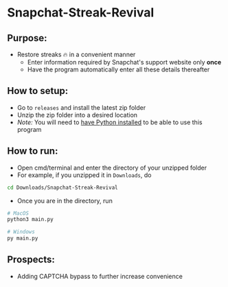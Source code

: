 # Snapchat-Streak-Revival

## Purpose:

- Restore streaks 🔥 in a convenient manner
    - Enter information required by Snapchat's support website only **once**
    - Have the program automatically enter all these details thereafter

## How to setup:
- Go to ``releases`` and install the latest zip folder
- Unzip the zip folder into a desired location
- *Note:* You will need to [have Python installed](https://www.python.org/downloads/) to be able to use this program

## How to run:
- Open cmd/terminal and enter the directory of your unzipped folder
- For example, if you unzipped it in ``Downloads``, do
```sh
cd Downloads/Snapchat-Streak-Revival
```

- Once you are in the directory, run
```sh
# MacOS
python3 main.py

# Windows
py main.py
```

Prospects:
----------
* Adding CAPTCHA bypass to further increase convenience
